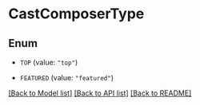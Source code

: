# CastComposerType

## Enum


* `TOP` (value: `"top"`)

* `FEATURED` (value: `"featured"`)


[[Back to Model list]](../README.md#documentation-for-models) [[Back to API list]](../README.md#documentation-for-api-endpoints) [[Back to README]](../README.md)


